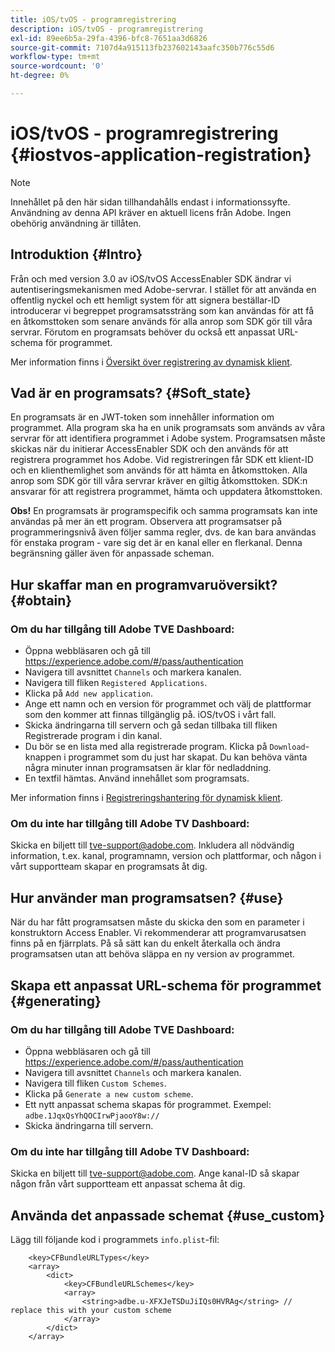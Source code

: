 ```yaml
---
title: iOS/tvOS - programregistrering
description: iOS/tvOS - programregistrering
exl-id: 89ee6b5a-29fa-4396-bfc8-7651aa3d6826
source-git-commit: 7107d4a915113fb237602143aafc350b776c55d6
workflow-type: tm+mt
source-wordcount: '0'
ht-degree: 0%

---
```



# iOS/tvOS - programregistrering {#iostvos-application-registration}

>[!NOTE]
>
>Innehållet på den här sidan tillhandahålls endast i informationssyfte. Användning av denna API kräver en aktuell licens från Adobe. Ingen obehörig användning är tillåten.

## Introduktion {#Intro}

Från och med version 3.0 av iOS/tvOS AccessEnabler SDK ändrar vi autentiseringsmekanismen med Adobe-servrar. I stället för att använda en offentlig nyckel och ett hemligt system för att signera beställar-ID introducerar vi begreppet programsatssträng som kan användas för att få en åtkomsttoken som senare används för alla anrop som SDK gör till våra servrar. Förutom en programsats behöver du också ett anpassat URL-schema för programmet.

Mer information finns i [Översikt över registrering av dynamisk klient](./dcr-api/dynamic-client-registration-overview.md).

## Vad är en programsats? {#Soft_state}

En programsats är en JWT-token som innehåller information om programmet. Alla program ska ha en unik programsats som används av våra servrar för att identifiera programmet i Adobe system. Programsatsen måste skickas när du initierar AccessEnabler SDK och den används för att registrera programmet hos Adobe. Vid registreringen får SDK ett klient-ID och en klienthemlighet som används för att hämta en åtkomsttoken. Alla anrop som SDK gör till våra servrar kräver en giltig åtkomsttoken. SDK:n ansvarar för att registrera programmet, hämta och uppdatera åtkomsttoken.

**Obs!** En programsats är programspecifik och samma programsats kan inte användas på mer än ett program. Observera att programsatser på programmeringsnivå även följer samma regler, dvs. de kan bara användas för enstaka program - vare sig det är en kanal eller en flerkanal. Denna begränsning gäller även för anpassade scheman.

## Hur skaffar man en programvaruöversikt? {#obtain}

### Om du har tillgång till Adobe TVE Dashboard:

- Öppna webbläsaren och gå till <https://experience.adobe.com/#/pass/authentication>
- Navigera till avsnittet `Channels` och markera kanalen.
- Navigera till fliken `Registered Applications`.
- Klicka på `Add new application`.
- Ange ett namn och en version för programmet och välj   de plattformar som den kommer att finnas tillgänglig på. iOS/tvOS i vårt fall.
- Skicka ändringarna till servern och gå sedan tillbaka till fliken Registrerade program i din kanal.
- Du bör se en lista med alla registrerade program. Klicka på   `Download`-knappen i programmet som du just har skapat. Du kan behöva vänta några minuter innan programsatsen är klar för nedladdning.
- En textfil hämtas. Använd innehållet som programsats.

Mer information finns i [Registreringshantering för dynamisk klient](./dcr-api/dynamic-client-registration-overview.md#dynamic-client-registration-management).

### Om du inte har tillgång till Adobe TV Dashboard:

Skicka en biljett till <tve-support@adobe.com>. Inkludera all nödvändig information, t.ex. kanal, programnamn, version och plattformar, och någon i vårt supportteam skapar en programsats åt dig.

## Hur använder man programsatsen? {#use}

När du har fått programsatsen måste du skicka den som en parameter i konstruktorn Access Enabler. Vi rekommenderar att programvarusatsen finns på en fjärrplats. På så sätt kan du enkelt återkalla och ändra programsatsen utan att behöva släppa en ny version av programmet.

## Skapa ett anpassat URL-schema för programmet {#generating}

### Om du har tillgång till Adobe TVE Dashboard:

- Öppna webbläsaren och gå till <https://experience.adobe.com/#/pass/authentication>
- Navigera till avsnittet `Channels` och markera kanalen.
- Navigera till fliken `Custom Schemes`.
- Klicka på `Generate a new custom scheme`.
- Ett nytt anpassat schema skapas för programmet. Exempel: `adbe.1JqxQsYhQOCIrwPjaooY8w://`
- Skicka ändringarna till servern.

### Om du inte har tillgång till Adobe TV Dashboard:

Skicka en biljett till <tve-support@adobe.com>. Ange kanal-ID så skapar någon från vårt supportteam ett anpassat schema åt dig.

## Använda det anpassade schemat {#use_custom}

Lägg till följande kod i programmets `info.plist`-fil:

```plist
    <key>CFBundleURLTypes</key>
    <array>
        <dict>
            <key>CFBundleURLSchemes</key>
            <array>
                <string>adbe.u-XFXJeTSDuJiIQs0HVRAg</string> // replace this with your custom scheme
            </array>
        </dict>
    </array>
```
